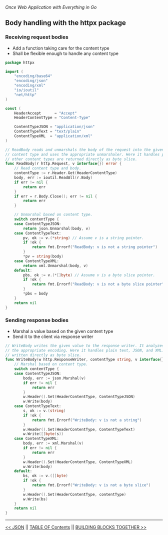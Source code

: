 *Once Web Application with Everything in Go*

## Body handling with the httpx package

### Receiving request bodies

* Add a function taking care for the content type
* Shall be flexible enough to handle any content type

```go
package httpx

import (
    "encoding/base64"
    "encoding/json"
    "encoding/xml"
    "io/ioutil"
    "net/http"
)

const (
    HeaderAccept      = "Accept"
    HeaderContentType = "Content-Type"

    ContentTypeJSON = "application/json"
    ContentTypeText = "text/plain"
    ContentTypeXML  = "application/xml"
)

// ReadBody reads and unmarshals the body of the request into the given interface. It analyzes the
// content type and uses the appropriate unmarshaler. Here it handles plain text, JSON, and XML. All
// other content types are returned directly as byte slice.
func ReadBody(r http.Request, v interface{}) error {
    // Read content type and body.
    contentType := r.Header.Get(HeaderContentType)
    body, err := ioutil.ReadAll(r.Body)
    if err != nil {
        return err
    }
    if err = r.Body.Close(); err != nil {
        return err
    }

    // Unmarshal based on content type.
    switch contentType {
    case ContentTypeJSON:
        return json.Unmarshal(body, v)
    case ContentTypeText:
        pv, ok := v.(*string) // Assume v is a string pointer.
        if !ok {
            return fmt.Errorf("ReadBody: v is not a string pointer")
        }
        *pv = string(body)
    case ContentTypeXML:
        return xml.Unmarshal(body, v)
    default:
        pbs, ok := v.(*[]byte) // Assume v is a byte slice pointer.
        if !ok {
            return fmt.Errorf("ReadBody: v is not a byte slice pointer")
        }
        *pbs = body
    }
    return nil
}
```

### Sending response bodies

* Marshal a value based on the given content type
* Send it to the client via response writer

```go
// WriteBody writes the given value to the response writer. It analyzes the content type and uses the
// the appropriate encoding. Here it handles plain text, JSON, and XML. All other content types are
// written directly as byte slice.
func WriteBody(w http.ResponseWriter, contentType string, v interface{}) error {
    // Marshal based on content type.
    switch contentType {
    case ContentTypeJSON:
        body, err := json.Marshal(v)
        if err != nil {
            return err
        }
        w.Header().Set(HeaderContentType, ContentTypeJSON)
        w.Write(body)
    case ContentTypeText:
		s, ok := v.(string)
		if !ok {
			return fmt.Errorf("WriteBody: v is not a string")
		}
		w.Header().Set(HeaderContentType, ContentTypeText)
		w.Write([]byte(s))
    case ContentTypeXML:
        body, err := xml.Marshal(v)
        if err != nil {
            return err
        }
        w.Header().Set(HeaderContentType, ContentTypeXML)
        w.Write(body)
    default:
        bs, ok := v.([]byte)
        if !ok {
            return fmt.Errorf("WriteBody: v is not a byte slice")
        }
        w.Header().Set(HeaderContentType, contentType)
        w.Write(bs)
    }
    return nil
}
```

---

[<< JSON](json.md) || [TABLE OF Contents](../README.md) || [BUILDING BLOCKS TOGETHER >>](buildingblocks.md)
